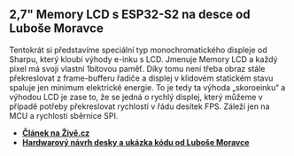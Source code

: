 ## 2,7" Memory LCD s ESP32-S2 na desce od Luboše Moravce 
Tentokrát si představíme speciální typ monochromatického displeje od Sharpu, který kloubí výhody e-inku s LCD. Jmenuje Memory LCD a každý pixel má svoji vlastní 1bitovou paměť. Díky tomu není třeba obraz stále překreslovat z frame-bufferu řadiče a displej v klidovém statickém stavu spaluje jen minimum elektrické energie. To je tedy ta výhoda „skoroeinku“ a výhodou LCD je zase to, že se jedná o rychlý displej, který můžeme v případě potřeby překreslovat rychlostí v řádu desítek FPS. Záleží jen na MCU a rychlosti sběrnice SPI.    
 - **[Článek na Živě.cz](https://www.zive.cz/clanky/programovani-elektroniky-memory-lcd-je-hybrid-mezi-elektronickym-inkoustem-a-lcd/sc-3-a-210510/default.aspx)**
 - **[Hardwarový návrh desky a ukázka kódu od Luboše Moravce](https://github.com/Bastlirovo/sharp-memory-lcd-esp32s2)**
